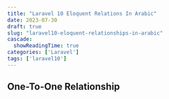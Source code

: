 ```yaml
---
title: "Laravel 10 Eloquent Relations In Arabic"
date: 2023-07-30
draft: true
slug: "laravel10-eloquent-relationships-in-arabic"
cascade:
  showReadingTime: true
categories: ['Laravel']
tags: ['laravel10']
---
```


## One-To-One Relationship


